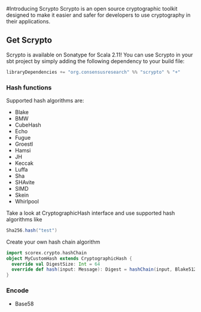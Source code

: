 #Introducing Scrypto
Scrypto is an open source cryptographic toolkit designed to make it easier and safer for developers to use cryptography in their applications.

## Get Scrypto

Scrypto is available on Sonatype for Scala 2.11!
You can use Scrypto in your sbt project by simply adding the following dependency to your build file:

```scala
libraryDependencies += "org.consensusresearch" %% "scrypto" % "+"
```

### Hash functions
Supported hash algorithms are:
- Blake
- BMW
- CubeHash
- Echo
- Fugue
- Groestl
- Hamsi
- JH
- Keccak
- Luffa
- Sha
- SHAvite
- SIMD
- Skein
- Whirlpool
       
Take a look at CryptographicHash interface and use supported hash algorithms like
```scala
Sha256.hash("test")
```
Create your own hash chain algorithm

```scala
import scorex.crypto.hashChain
object MyCustomHash extends CryptographicHash {
  override val DigestSize: Int = 64
  override def hash(input: Message): Digest = hashChain(input, Blake512, BMW512, Groestl512, Skein512, Sha512)
}
```

### Encode
- Base58

